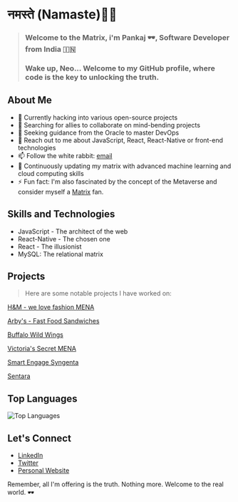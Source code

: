# नमस्ते (Namaste)🙏🏻

> ### Welcome to the Matrix, i'm Pankaj 🕶️, Software Developer from India 🇮🇳
> ### Wake up, Neo... Welcome to my GitHub profile, where code is the key to unlocking the truth.

## About Me

- 🔭 Currently hacking into various open-source projects
- 👯 Searching for allies to collaborate on mind-bending projects
- 🤔 Seeking guidance from the Oracle to master DevOps
- 💬 Reach out to me about JavaScript, React, React-Native or front-end technologies
- 📫 Follow the white rabbit: [email](mailto:paankajsingh0305@gmail.com)
- 🌱 Continuously updating my matrix with advanced machine learning and cloud computing skills
- ⚡ Fun fact: I'm also fascinated by the concept of the Metaverse and consider myself a [Matrix](https://www.imdb.com/title/tt0133093/) fan.

## Skills and Technologies
- JavaScript - The architect of the web
- React-Native - The chosen one
- React - The illusionist
- MySQL: The relational matrix

## Projects

> Here are some notable projects I have worked on:

[H&M - we love fashion MENA](https://play.google.com/store/apps/details?id=com.hm.mena&hl=en_IN&gl=US)

[Arby's - Fast Food Sandwiches](https://apps.apple.com/us/app/arbys-fast-food-sandwiches/id1348507359)

[Buffalo Wild Wings](https://apps.apple.com/us/app/buffalo-wild-wings/id1031364004)

[Victoria's Secret MENA](https://play.google.com/store/apps/details?id=com.vs.mena&hl=en_US&gl=US&pli=1)

[Smart Engage Syngenta](https://apps.apple.com/br/app/smart-engage-syngenta/id6443504370)

[Sentara](https://www.sentara.com/)

## Top Languages

![Top Languages](https://github-readme-stats.vercel.app/api/top-langs/?username=ps0305&layout=compact&theme=radical)

## Let's Connect

- [LinkedIn](https://www.linkedin.com/in/ps0305)
- [Twitter](https://twitter.com/ps0305)
- [Personal Website](https://ps0305.github.io)

Remember, all I'm offering is the truth. Nothing more. Welcome to the real world. 🕶️
